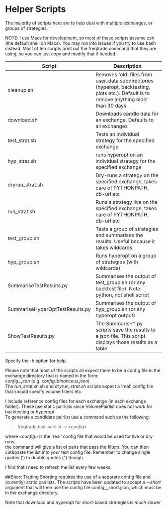 # Helper Scripts

The majority of scripts here are to help deal with multiple exchanges, or groups of strategies.

NOTE: I use Macs for development, so most of these scripts assume zsh (the default shell on Macs). 
You may run into issues if you try to use bash instead. Most of teh scripts print out the freqtrade command that they are using, so you can just copy and modify that if needed.

| Script                          | Description                                                                                                                              |
|---------------------------------|------------------------------------------------------------------------------------------------------------------------------------------|
| cleanup.sh                      | Removes 'old' files from user_data subdirectories (hyperopt, backtesting, plots etc.). Default is to remove anything older than 30 days. |
| download.sh                     | Downloads candle data for an exchange. Defaults to all exchanges                                                                         |
| test_strat.sh                   | Tests an individual strategy for the specified exchange                                                                                  |
| hyp_strat.sh                    | runs hyperopt on an individual strategy for the specified exchange                                                                       |
| dryrun_strat.sh                 | Dry-runs a strategy on the specified exchange, takes care of PYTHONPATH, db-url etc                                                      |
| run_strat.sh                    | Runs a strategy live on the specified exchange, takes care of PYTHONPATH, db-url etc                                                     |
| test_group.sh                   | Tests a group of strategies and summarises the results. Useful because it takes wildcards                                                |
| hyp_group.sh                    | Runs hyperopt on a group of strategies (with wildcards)                                                                                  |
| SummariseTestResults.py         | Summarises the output of test_group.sh (or any backtest file). Note: python, not shell script                                            |
| SummariseHyperOptTestResults.py | Summarises the output of hyp_group.sh (or any hyperopt output)                                                                           |
| ShowTestResults.py              | The Summarise*.py scripts save the results to a json file. This script displays those results as a table                                 |

Specify the -h option for help.

Please note that most of the scripts all expect there to be a config file in the exchange directory that is named in the form:  
_config\_<exchange>.json_ (e.g. _config_binanceus.json_)
<br>
The _run_strat.sh_.sh and _dryrun_strat.sh_ scripts expect a 'real' config file that should specify volume filters etc.

I include reference config files for each exchange (in each exchange folder). These use static pairlists since VolumePairlist does not work for backtesting or hyperopt. 
<br>To generate a candidate pairlist use a command such as the following:

>freqtrade test-pairlist -c _\<config\>_

where _\<config\>_ is the 'real' config file that would be used for live or dry runs.
<br>
the command will give a list of pairs that pass the filters. You can then cut&paste the list into your test config file. 
Remember to change single quotes (\') to double quotes (\") though.

I find that I need to refresh the list every few weeks.

##Short Trading
Shorting requires the use of a separate config file and (curently) static pairlists. 
The scripts have been updated to accept a _--short_ argument that will then use the config file 
config\_<exchange>_short.json, which must be in the exchange directory.

Note that download and hyperopt for short-based strategies is *much* slower
